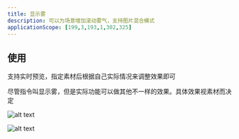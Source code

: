 ```yaml
---
title: 显示雾
description: 可以为场景增加滚动雾气，支持图片混合模式
applicationScope: [199,3,193,1,302,325]
---
```


## 使用

支持实时预览，指定素材后根据自己实际情况来调整效果即可

尽管指令叫显示雾，但是实际功能可以做其他不一样的效果。具体效果视素材而决定

![alt text](https://cdn.gcw.wiki/gcw/image/zh_hans/commands/scene/fogsetting/1.gif)

![alt text](https://cdn.gcw.wiki/gcw/image/zh_hans/commands/scene/fogsetting/2.gif)
